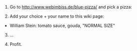 1) Go to http://www.webimbiss.de/blue-pizza/ and pick a pizza:

2) Add your choice + your name to this wiki page:

  * William Stein: tomato sauce, gouda, "NORMAL SIZE"

3) ...

4) Profit.
